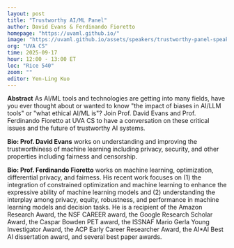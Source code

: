 ```yaml
---
layout: post
title: "Trustworthy AI/ML Panel"
author: David Evans & Ferdinando Fioretto
homepage: "https://uvaml.github.io/"
image: "https://uvaml.github.io/assets/speakers/trustworthy-panel-speakers.png"
org: "UVA CS"
time: 2025-09-17
hour: 12:00 - 13:00 ET
loc: "Rice 540"
zoom: ""
editor: Yen-Ling Kuo
---
```


**Abstract**
As AI/ML tools and technologies are getting into many fields, have you ever thought about or wanted to know "the impact of biases in AI/LLM tools" or "what ethical AI/ML is"? Join Prof. David Evans and Prof. Ferdinando Fioretto at UVA CS to have a conversation on these critical issues and the future of trustworthy AI systems. 

**Bio: Prof. David Evans**
works on understanding and improving the trustworthiness of machine learning including privacy, security, and other properties including fairness and censorship.

**Bio: Prof. Ferdinando Fioretto**
works on machine learning, optimization, differential privacy, and fairness. His recent work focuses on (1) the integration of constrained optimization and machine learning to enhance the expressive ability of machine learning models and (2) understanding the interplay among privacy, equity, robustness, and performance in machine learning models and decision tasks. He is a recipient of the Amazon Research Award, the NSF CAREER award, the Google Research Scholar Award, the Caspar Bowden PET award, the ISSNAF Mario Gerla Young Investigator Award, the ACP Early Career Researcher Award, the AI*AI Best AI dissertation award, and several best paper awards.

